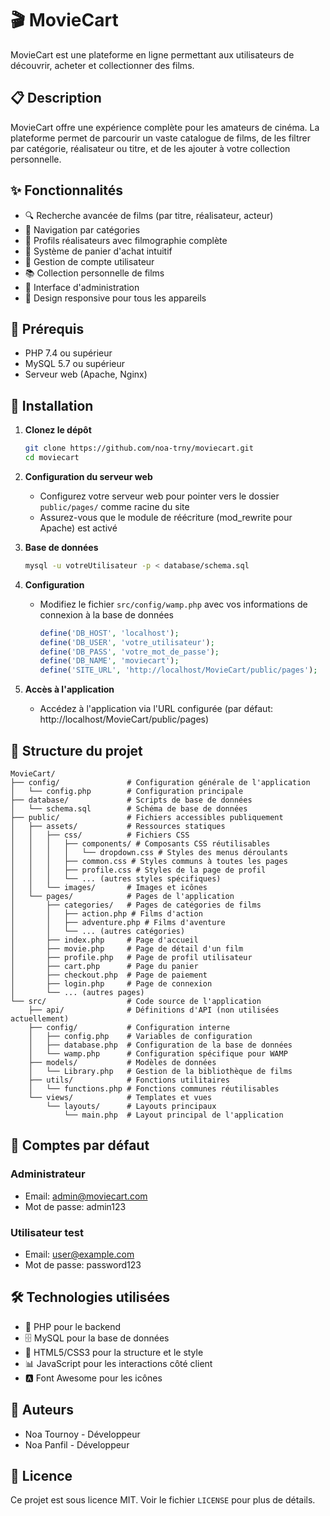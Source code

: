 # 🎬 MovieCart

MovieCart est une plateforme en ligne permettant aux utilisateurs de découvrir, acheter et collectionner des films.

## 📋 Description

MovieCart offre une expérience complète pour les amateurs de cinéma. La plateforme permet de parcourir un vaste catalogue de films, de les filtrer par catégorie, réalisateur ou titre, et de les ajouter à votre collection personnelle.

## ✨ Fonctionnalités

- 🔍 Recherche avancée de films (par titre, réalisateur, acteur)
- 🔖 Navigation par catégories
- 👤 Profils réalisateurs avec filmographie complète
- 🛒 Système de panier d'achat intuitif
- 👤 Gestion de compte utilisateur
- 📚 Collection personnelle de films
- 👑 Interface d'administration
- 📱 Design responsive pour tous les appareils

## 🔧 Prérequis

- PHP 7.4 ou supérieur
- MySQL 5.7 ou supérieur
- Serveur web (Apache, Nginx)

## 🚀 Installation

1. **Clonez le dépôt**
   ```bash
   git clone https://github.com/noa-trny/moviecart.git
   cd moviecart
   ```

2. **Configuration du serveur web**
   - Configurez votre serveur web pour pointer vers le dossier `public/pages/` comme racine du site
   - Assurez-vous que le module de réécriture (mod_rewrite pour Apache) est activé

3. **Base de données**
   ```bash
   mysql -u votreUtilisateur -p < database/schema.sql
   ```

4. **Configuration**
   - Modifiez le fichier `src/config/wamp.php` avec vos informations de connexion à la base de données
     ```php
     define('DB_HOST', 'localhost');
     define('DB_USER', 'votre_utilisateur');
     define('DB_PASS', 'votre_mot_de_passe');
     define('DB_NAME', 'moviecart');
     define('SITE_URL', 'http://localhost/MovieCart/public/pages');
     ```

5. **Accès à l'application**
   - Accédez à l'application via l'URL configurée (par défaut: http://localhost/MovieCart/public/pages)

## 📁 Structure du projet

```
MovieCart/
├── config/               # Configuration générale de l'application
│   └── config.php        # Configuration principale
├── database/             # Scripts de base de données
│   └── schema.sql        # Schéma de base de données
├── public/               # Fichiers accessibles publiquement
│   ├── assets/           # Ressources statiques
│   │   ├── css/          # Fichiers CSS
│   │   │   ├── components/ # Composants CSS réutilisables
│   │   │   │   └── dropdown.css # Styles des menus déroulants
│   │   │   ├── common.css # Styles communs à toutes les pages
│   │   │   ├── profile.css # Styles de la page de profil
│   │   │   └── ... (autres styles spécifiques)
│   │   └── images/       # Images et icônes
│   └── pages/            # Pages de l'application
│       ├── categories/   # Pages de catégories de films
│       │   ├── action.php # Films d'action
│       │   ├── adventure.php # Films d'aventure
│       │   └── ... (autres catégories)
│       ├── index.php     # Page d'accueil
│       ├── movie.php     # Page de détail d'un film
│       ├── profile.php   # Page de profil utilisateur
│       ├── cart.php      # Page du panier
│       ├── checkout.php  # Page de paiement
│       ├── login.php     # Page de connexion
│       └── ... (autres pages)
└── src/                  # Code source de l'application
    ├── api/              # Définitions d'API (non utilisées actuellement)
    ├── config/           # Configuration interne
    │   ├── config.php    # Variables de configuration
    │   ├── database.php  # Configuration de la base de données
    │   └── wamp.php      # Configuration spécifique pour WAMP
    ├── models/           # Modèles de données
    │   └── Library.php   # Gestion de la bibliothèque de films
    ├── utils/            # Fonctions utilitaires
    │   └── functions.php # Fonctions communes réutilisables
    └── views/            # Templates et vues
        └── layouts/      # Layouts principaux
            └── main.php  # Layout principal de l'application
```

## 🔑 Comptes par défaut

### Administrateur
- Email: admin@moviecart.com
- Mot de passe: admin123

### Utilisateur test
- Email: user@example.com
- Mot de passe: password123

## 🛠️ Technologies utilisées

- 🐘 PHP pour le backend
- 🗄️ MySQL pour la base de données
- 🎨 HTML5/CSS3 pour la structure et le style
- 📊 JavaScript pour les interactions côté client
- 🅰️ Font Awesome pour les icônes

## 👥 Auteurs

- Noa Tournoy - Développeur
- Noa Panfil - Développeur

## 📜 Licence

Ce projet est sous licence MIT. Voir le fichier `LICENSE` pour plus de détails. 